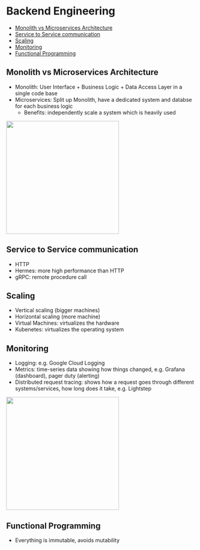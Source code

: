 # Backend Engineering
- [Monolith vs Microservices Architecture](#monolith-vs-microservices-architecture)
- [Service to Service communication](#service-to-service-communication)
- [Scaling](#scaling)
- [Monitoring](#monitoring)
- [Functional Programming](#function-programming)

## Monolith vs Microservices Architecture
- Monolith: User Interface + Business Logic + Data Access Layer in a single code base
- Microservices: Split up Monolith, have a dedicated system and databse for each business logic
  - Benefits: independently scale a system which is heavily used
<img src="https://d1.awsstatic.com/Developer%20Marketing/containers/monolith_1-monolith-microservices.70b547e30e30b013051d58a93a6e35e77408a2a8.png" height="300px">
  
## Service to Service communication
- HTTP
- Hermes: more high performance than HTTP
- gRPC: remote procedure call

## Scaling
- Vertical scaling (bigger machines)
- Horizontal scaling (more machine)
- Virtual Machines: virtualizes the hardware
- Kubenetes: virtualizes the operating system

## Monitoring
- Logging: e.g. Google Cloud Logging
- Metrics: time-series data showing how things changed, e.g. Grafana (dashboard), pager duty (alerting)
- Distributed request tracing: shows how a request goes through different systems/services, how long does it take, e.g. Lightstep
<img src="https://images.saasworthy.com/lightstep_4904_screenshot_1574232008_0sov2.png" height="300px">

## Functional Programming
- Everything is immutable, avoids mutability

